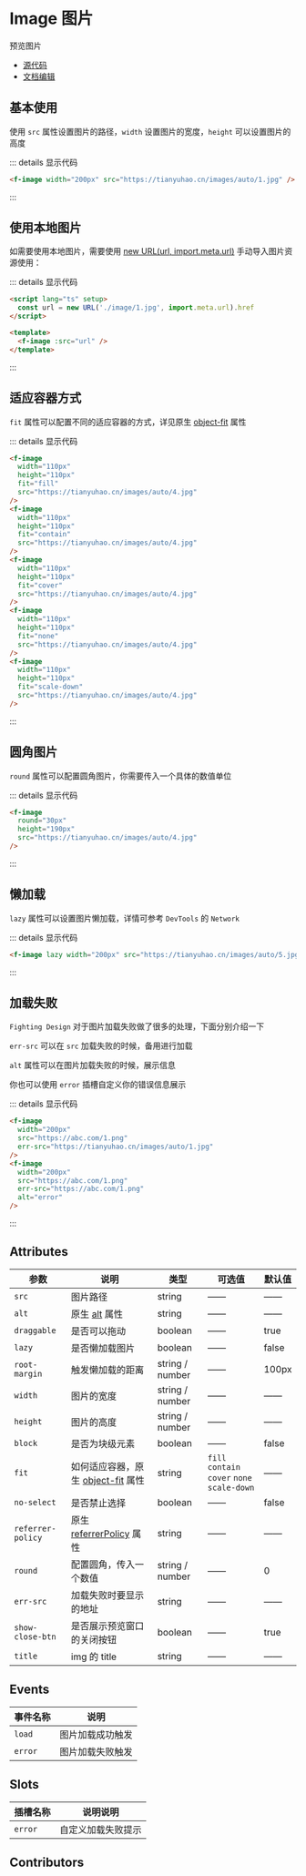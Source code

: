 # Image 图片

预览图片

- [源代码](https://github.com/FightingDesign/fighting-design/tree/master/packages/fighting-design/image)
- [文档编辑](https://github.com/FightingDesign/fighting-design/blob/master/docs/docs/components/image.md)

## 基本使用

使用 `src` 属性设置图片的路径，`width` 设置图片的宽度，`height` 可以设置图片的高度

<f-image width="200px" src="https://tianyuhao.cn/images/auto/1.jpg" />

::: details 显示代码

```html
<f-image width="200px" src="https://tianyuhao.cn/images/auto/1.jpg" />
```

:::

## 使用本地图片

如需要使用本地图片，需要使用 [new URL(url, import.meta.url)](https://cn.vitejs.dev/guide/assets.html#new-url-url-import-meta-url) 手动导入图片资源使用：

<f-image :src="url" />

::: details 显示代码

```html
<script lang="ts" setup>
  const url = new URL('./image/1.jpg', import.meta.url).href
</script>

<template>
  <f-image :src="url" />
</template>
```

:::

## 适应容器方式

`fit` 属性可以配置不同的适应容器的方式，详见原生 [object-fit](https://developer.mozilla.org/en-US/docs/Web/CSS/object-fit#try_it) 属性

<demo1-vue />

::: details 显示代码

```html
<f-image
  width="110px"
  height="110px"
  fit="fill"
  src="https://tianyuhao.cn/images/auto/4.jpg"
/>
<f-image
  width="110px"
  height="110px"
  fit="contain"
  src="https://tianyuhao.cn/images/auto/4.jpg"
/>
<f-image
  width="110px"
  height="110px"
  fit="cover"
  src="https://tianyuhao.cn/images/auto/4.jpg"
/>
<f-image
  width="110px"
  height="110px"
  fit="none"
  src="https://tianyuhao.cn/images/auto/4.jpg"
/>
<f-image
  width="110px"
  height="110px"
  fit="scale-down"
  src="https://tianyuhao.cn/images/auto/4.jpg"
/>
```

:::

## 圆角图片

`round` 属性可以配置圆角图片，你需要传入一个具体的数值单位

<f-image round="30px" height="190px" src="https://tianyuhao.cn/images/auto/4.jpg" />

::: details 显示代码

```html
<f-image
  round="30px"
  height="190px"
  src="https://tianyuhao.cn/images/auto/4.jpg"
/>
```

:::

## 懒加载

`lazy` 属性可以设置图片懒加载，详情可参考 `DevTools` 的 `Network`

<f-image lazy width="200px" src="https://tianyuhao.cn/images/auto/5.jpg" />

::: details 显示代码

```html
<f-image lazy width="200px" src="https://tianyuhao.cn/images/auto/5.jpg" />
```

:::

## 加载失败

`Fighting Design` 对于图片加载失败做了很多的处理，下面分别介绍一下

`err-src` 可以在 `src` 加载失败的时候，备用进行加载

`alt` 属性可以在图片加载失败的时候，展示信息

你也可以使用 `error` 插槽自定义你的错误信息展示

<f-space spacing="large">
  <f-image width="200px" src="https://abc.com/1.png" err-src="https://tianyuhao.cn/images/auto/1.jpg" />
  <f-image width="200px" src="https://abc.com/1.png" err-src="https://abc.com/1.png" alt="error" />
</f-space>

::: details 显示代码

```html
<f-image
  width="200px"
  src="https://abc.com/1.png"
  err-src="https://tianyuhao.cn/images/auto/1.jpg"
/>
<f-image
  width="200px"
  src="https://abc.com/1.png"
  err-src="https://abc.com/1.png"
  alt="error"
/>
```

:::

## Attributes

| 参数              | 说明                                                                                                         | 类型            | 可选值                                             | 默认值 |
| ----------------- | ------------------------------------------------------------------------------------------------------------ | --------------- | -------------------------------------------------- | ------ |
| `src`             | 图片路径                                                                                                     | string          | ——                                                 | ——     |
| `alt`             | 原生 [alt](https://developer.mozilla.org/zh-CN/docs/Web/HTML/Element/img#attr-alt) 属性                      | string          | ——                                                 | ——     |
| `draggable`       | 是否可以拖动                                                                                                 | boolean         | ——                                                 | true   |
| `lazy`            | 是否懒加载图片                                                                                               | boolean         | ——                                                 | false  |
| `root-margin`     | 触发懒加载的距离                                                                                             | string / number | ——                                                 | 100px  |
| `width`           | 图片的宽度                                                                                                   | string / number | ——                                                 | ——     |
| `height`          | 图片的高度                                                                                                   | string / number | ——                                                 | ——     |
| `block`           | 是否为块级元素                                                                                               | boolean         | ——                                                 | false  |
| `fit`             | 如何适应容器，原生 [object-fit](https://developer.mozilla.org/en-US/docs/Web/CSS/object-fit#try_it) 属性     | string          | `fill` `contain` `cover` `none`<br /> `scale-down` | ——     |
| `no-select`       | 是否禁止选择                                                                                                 | boolean         | ——                                                 | false  |
| `referrer-policy` | 原生 [referrerPolicy](https://developer.mozilla.org/en-US/docs/Web/HTTP/Headers/Referrer-Policy#syntax) 属性 | string          | ——                                                 | ——     |
| `round`           | 配置圆角，传入一个数值                                                                                       | string / number | ——                                                 | 0      |
| `err-src`         | 加载失败时要显示的地址                                                                                       | string          | ——                                                 | ——     |
| `show-close-btn`  | 是否展示预览窗口的关闭按钮                                                                                   | boolean         | ——                                                 | true   |
| `title`           | img 的 title                                                                                                 | string          | ——                                                 | ——     |

## Events

| 事件名称 | 说明             |
| -------- | ---------------- |
| `load`   | 图片加载成功触发 |
| `error`  | 图片加载失败触发 |

## Slots

| 插槽名称 | 说明说明           |
| -------- | ------------------ |
| `error`  | 自定义加载失败提示 |

## Contributors

<a href="https://github.com/Tyh2001" target="_blank">
  <f-avatar round src="https://avatars.githubusercontent.com/u/73180970?v=4" />
</a>

<script setup>
  import demo1Vue from './_demos/image/demo1.vue'
  const url = new URL('./_image/1.jpg', import.meta.url).href
</script>

